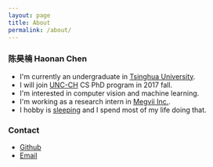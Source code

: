 ```yaml
---
layout: page
title: About
permalink: /about/
---
```


### 陈昊楠 Haonan Chen
* I'm currently an undergraduate in [Tsinghua University](http://www.tsinghua.edu.cn/publish/newthuen/).
* I will join [UNC-CH](http://www.unc.edu/) CS PhD program in 2017 fall.
* I'm interested in computer vision and machine learning.
* I'm working as a research intern in [Megvii Inc.](https://megvii.com/).
* I hobby is [sleeping](https://en.wikipedia.org/wiki/Sleep) and I spend most of my life doing that.

### Contact
* [Github](http://github.com/chaonan99)
* [Email](mailto:chenhaonan1995@gmail.com)
<!-- * Email: ![img](http://latex.codecogs.com/svg.latex?chenhaonan1995) at-mark ![img](http://latex.codecogs.com/svg.latex?gmail) dot-mark ![img](http://latex.codecogs.com/svg.latex?com) -->
